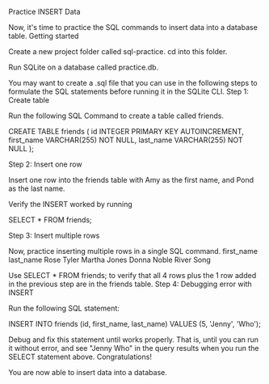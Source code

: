 Practice INSERT Data

Now, it's time to practice the SQL commands to insert data into a database table.
Getting started

Create a new project folder called sql-practice. cd into this folder.

Run SQLite on a database called practice.db.

You may want to create a .sql file that you can use in the following steps to formulate the SQL statements before running it in the SQLite CLI.
Step 1: Create table

Run the following SQL Command to create a table called friends.

CREATE TABLE friends (
    id INTEGER PRIMARY KEY AUTOINCREMENT,
    first_name VARCHAR(255) NOT NULL,
    last_name VARCHAR(255) NOT NULL
);

Step 2: Insert one row

Insert one row into the friends table with Amy as the first name, and Pond as the last name.

Verify the INSERT worked by running

SELECT * FROM friends;

Step 3: Insert multiple rows

Now, practice inserting multiple rows in a single SQL command.
first_name 	last_name
Rose 	Tyler
Martha 	Jones
Donna 	Noble
River 	Song

Use SELECT * FROM friends; to verify that all 4 rows plus the 1 row added in the previous step are in the friends table.
Step 4: Debugging error with INSERT

Run the following SQL statement:

INSERT INTO friends (id, first_name, last_name)
VALUES (5, 'Jenny', 'Who');

Debug and fix this statement until works properly. That is, until you can run it without error, and see "Jenny Who" in the query results when you run the SELECT statement above.
Congratulations!

You are now able to insert data into a database.
